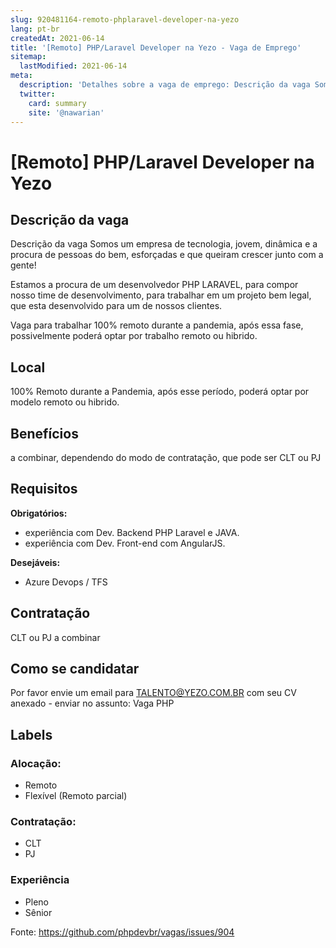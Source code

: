 ```yaml
---
slug: 920481164-remoto-phplaravel-developer-na-yezo
lang: pt-br
createdAt: 2021-06-14
title: '[Remoto] PHP/Laravel Developer na Yezo - Vaga de Emprego'
sitemap:
  lastModified: 2021-06-14
meta:
  description: 'Detalhes sobre a vaga de emprego: Descrição da vaga Somos um empresa de tecnologia, jovem, dinâmica e a procura de pessoas do bem, esforçadas e que queiram crescer junto com a gente! Estamos a procura de um desenvolvedor PHP LARAVEL, para compor nosso time de desenvolvimento, para trabalhar em um projeto bem legal, que esta desenvolvido para um de nossos clientes. Vaga para trabalhar 100% remoto durante a pandemia, após essa fase, possivelmente poderá optar por trabalho remoto ou hibrido.'
  twitter:
    card: summary
    site: '@nawarian'
---
```


# [Remoto] PHP/Laravel Developer na Yezo

<!--
==================================================
POR FAVOR, SÓ POSTE SE A VAGA FOR PARA DESENVOLVEDOR(A) PHP!

Não faça distinção de gênero no titulo da vaga.

Use: "PHP Developer" ao invés de "Desenvolvedor PHP" \o/

Exemplo: `[São Paulo/SP] PHP Developer na Nome da Empresa`

Evite fugir do padrão, isso só dá trabalho aos administradores,
pois os títulos são padronizados.
==================================================
-->

## Descrição da vaga

Descrição da vaga
Somos um empresa de tecnologia, jovem, dinâmica e a procura de pessoas do bem, esforçadas e que queiram crescer junto com a gente!

Estamos a procura de um desenvolvedor PHP LARAVEL, para compor nosso time de desenvolvimento, para trabalhar em um projeto bem legal, que esta desenvolvido para um de nossos clientes.

Vaga para trabalhar 100% remoto durante a pandemia, após essa fase, possivelmente poderá optar por trabalho remoto ou hibrido.


## Local

100% Remoto durante a Pandemia, após esse período, poderá optar por modelo remoto ou hibrido.

## Benefícios

a combinar, dependendo do modo de contratação, que pode ser CLT ou PJ


## Requisitos

**Obrigatórios:**
- experiência com Dev. Backend PHP Laravel e JAVA.
- experiência com Dev. Front-end com AngularJS.

**Desejáveis:**
- Azure Devops / TFS

## Contratação

CLT ou PJ a combinar


## Como se candidatar

Por favor envie um email para TALENTO@YEZO.COM.BR com seu CV anexado - enviar no assunto: Vaga PHP

## Labels

<!-- Escolha abaixo, apague as que não fizerem sentido: -->
### Alocação:
- Remoto
- Flexível (Remoto parcial)


### Contratação:
- CLT
- PJ


### Experiência
- Pleno
- Sênior


Fonte: https://github.com/phpdevbr/vagas/issues/904